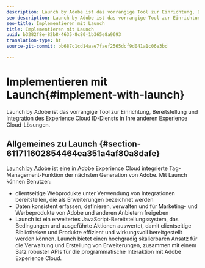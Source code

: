 ```yaml
---
description: Launch by Adobe ist das vorrangige Tool zur Einrichtung, Bereitstellung und Integration des Experience Cloud ID-Diensts in Ihre anderen Experience Cloud-Lösungen.
seo-description: Launch by Adobe ist das vorrangige Tool zur Einrichtung, Bereitstellung und Integration des Experience Cloud ID-Diensts in Ihre anderen Experience Cloud-Lösungen.
seo-title: Implementieren mit Launch
title: Implementieren mit Launch
uuid: b3282f8e-82b8-4635-8c80-1b365e8a9693
translation-type: ht
source-git-commit: bb687c1cd14aae7faef2565dcf9d041a1c06e3bd

---
```



# Implementieren mit Launch{#implement-with-launch}

Launch by Adobe ist das vorrangige Tool zur Einrichtung, Bereitstellung und Integration des Experience Cloud ID-Diensts in Ihre anderen Experience Cloud-Lösungen.

## Allgemeines zu Launch {#section-611711602854464ea351a4af80a8dafe}

[Launch by Adobe](https://docs.adobelaunch.com/) ist eine in Adobe Experience Cloud integrierte Tag-Management-Funktion der nächsten Generation von Adobe. Mit Launch können Benutzer:

* clientseitige Webprodukte unter Verwendung von Integrationen bereitstellen, die als Erweiterungen bezeichnet werden
* Daten konsistent erfassen, definieren, verwalten und für Marketing- und Werbeprodukte von Adobe und anderen Anbietern freigeben
* Launch ist ein erweitertes JavaScript-Bereitstellungssystem, das Bedingungen und ausgeführte Aktionen auswertet, damit clientseitige Bibliotheken und Produkte effizient und wirkungsvoll bereitgestellt werden können. Launch bietet einen hochgradig skalierbaren Ansatz für die Verwaltung und Erstellung von Erweiterungen, zusammen mit einem Satz robuster APIs für die programmatische Interaktion mit Adobe Experience Cloud.

